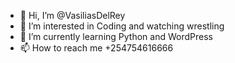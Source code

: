 - 👋 Hi, I’m @VasiliasDelRey
- 👀 I’m interested in Coding and watching wrestling
- 🌱 I’m currently learning Python and WordPress
- 📫 How to reach me +254754616666

<!---
VasiliasDelRey/VasiliasDelRey is a ✨ special ✨ repository because its `README.md` (this file) appears on your GitHub profile.
You can click the Preview link to take a look at your changes.
--->

